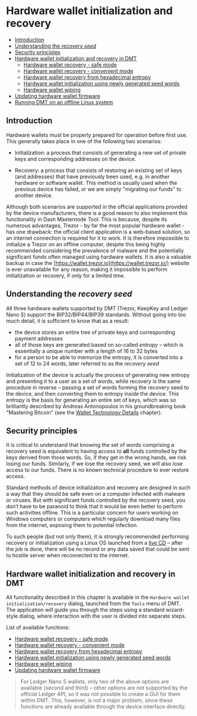 # Hardware wallet initialization and recovery

 * [Introduction](#introduction)
 * [Understanding the *recovery seed*](#understanding-the-recovery-seed)
 * [Security principles](#security-principles)
 * [Hardware wallet initialization and recovery in DMT](#hardware-wallet-initialization-and-recovery-in-dmt)
    * [Hardware wallet recovery - safe mode](hw-initr-safe-mode.md)
    * [Hardware wallet recovery - convenient mode](hw-initr-conv-mode.md)
    * [Hardware wallet recovery from hexadecimal entropy](hw-initr-entropy-mode.md)
    * [Hardware wallet initialization using newly generated seed words](hw-initr-new-seed.md)
    * [Hardware wallet wiping](hw-initr-wipe.md)
  * [Updating hardware wallet firmware](hw-initr-update-firmware.md)
 * [Running DMT on an offline Linux system](hw-initr-live-cd-linux.md)

## Introduction

Hardware wallets must be properly prepared for operation before first use. This generally takes place in one of the following two scenarios:

- Initialization: a process that consists of generating a new set of private keys and corresponding addresses on the device.

- Recovery: a process that consists of restoring an existing set of keys (and addresses) that have previously been used, e.g. in another hardware or software wallet. This method is usually used when the previous device has failed, or we are simply "migrating our funds" to another device.


Although both scenarios are supported in the official applications provided by the device manufacturers, there is a good reason to also implement this functionality in Dash Masternode Tool. This is because, despite its numerous advantages, Trezor - by far the most popular hardware wallet - has one drawback: the official client application is a web-based solution, so an internet connection is required for it to work. It is therefore impossible to initialize a Trezor on an offline computer, despite this being highly recommended considering the prevalence of malware and the potentially significant funds often managed using hardware wallets. It is also a valuable backup in case the [https://wallet.trezor.io](https://wallet.trezor.io/) website is ever unavailable for any reason, making it impossible to perform initialization or recovery, if only for a limited time.

## Understanding the *recovery seed*

All three hardware wallets supported by DMT (Trezor, KeepKey and Ledger Nano S) support the BIP32/BIP44/BIP39 standards. Without going into too much detail, it is sufficient to know that as a result:

- the device stores an entire tree of private keys and corresponding payment addresses
- all of those keys are generated based on so-called *entropy* – which is essentially a unique number with a length of 16 to 32 bytes
- for a person to be able to memorize the entropy, it is converted into a set of 12 to 24 words, later referred to as the *recovery seed*

Initialization of the device is actually the process of generating new entropy and presenting it to a user as a set of words, while recovery is the same procedure in reverse – passing a set of words forming the recovery seed to the device, and then converting them to entropy inside the device. This entropy is the basis for generating an entire set of keys, which was so brilliantly described by Andreas Antonopoulos in his groundbreaking book "Mastering Bitcoin" (see the [Wallet Technology Details](https://github.com/bitcoinbook/bitcoinbook/blob/second_edition/ch05.asciidoc#wallet-technology-details) chapter).

## Security principles

It is critical to understand that knowing the set of words comprising a recovery seed is equivalent to having access to **all** funds controlled by the keys derived from those words. So, if they get in the wrong hands, we risk losing our funds. Similarly, if we lose the recovery seed, we will also lose access to our funds. There is no known technical procedure to ever restore access.

Standard methods of device initialization and recovery are designed in such a way that they should be safe even on a computer infected with malware or viruses. But with significant funds controlled by the recovery seed, you don’t have to be paranoid to think that it would be even better to perform such activities offline. This is a particular concern for users working on Windows computers or computers which regularly download many files from the internet, exposing them to potential infection.

To such people (but not only them), it is strongly recommended performing recovery or initialization using a Linux OS launched from a [live CD](hw-initr-live-cd-linux.md) – after the job is done, there will be no record or any data saved that could be sent to hostile server when reconnected to the internet.

## Hardware wallet initialization and recovery in DMT

All functionality described in this chapter is available in the `Hardware wallet initialization/recovery` dialog, launched from the `Tools` menu of DMT. The application will guide you through the steps using a standard wizard-style dialog, where interaction with the user is divided into separate steps.

List of available functions:

- [Hardware wallet recovery - safe mode](hw-initr-safe-mode.md)
- [Hardware wallet recovery - convenient mode](hw-initr-conv-mode.md)
- [Hardware wallet recovery from hexadecimal entropy](hw-initr-entropy-mode.md)
- [Hardware wallet initialization using newly generated seed words](hw-initr-new-seed.md)
- [Hardware wallet wiping](hw-initr-wipe.md)
- [Updating hardware wallet firmware](hw-initr-update-firmware.md)

> For Ledger Nano S wallets, only two of the above options are available (second and third) – other options are not supported by the official Ledger API, so it was not possible to create a GUI for them within DMT. This, however, is not a major problem, since these functions are already available through the device interface directly.

